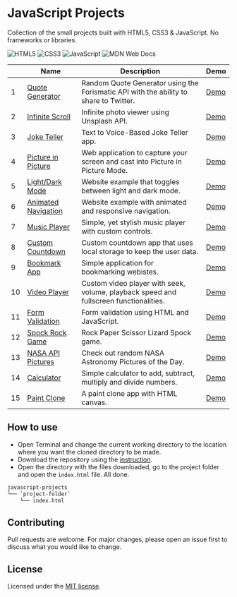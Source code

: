 # JavaScript Projects
Collection of the small projects built with HTML5, CSS3 & JavaScript. No frameworks or libraries.

![HTML5](https://img.shields.io/badge/html5-%23E34F26.svg?style=for-the-badge&logo=html5&logoColor=white)
![CSS3](https://img.shields.io/badge/css3-%231572B6.svg?style=for-the-badge&logo=css3&logoColor=white)
![JavaScript](https://img.shields.io/badge/javascript-%23323330.svg?style=for-the-badge&logo=javascript&logoColor=%23F7DF1E)
![MDN Web Docs](https://img.shields.io/badge/MDN_Web_Docs-black?style=for-the-badge&logo=mdnwebdocs&logoColor=white)

|   | Name     | Description   | Demo  |
|---|----------|---------------|-------|
| 1 | [Quote Generator](/quote-generator/) | Random Quote Generator using the Forismatic API with the ability to share to Twitter. | [Demo](https://tinawebdev.github.io/javascript-projects/quote-generator/) |
| 2 | [Infinite Scroll](/infinite-scroll/) | Infinite photo viewer using Unsplash API. | [Demo](./infinite-scroll#demo) |
| 3 | [Joke Teller](/joke-teller/) | Text to Voice-Based Joke Teller app. | [Demo](https://tinawebdev.github.io/javascript-projects/joke-teller/) |
| 4 | [Picture in Picture](/picture-in-picture/) | Web application to capture your screen and cast into Picture in Picture Mode. | [Demo](https://tinawebdev.github.io/javascript-projects/picture-in-picture/) |
| 5 | [Light/Dark Mode](/light-dark-mode/) | Website example that toggles between light and dark mode. | [Demo](https://tinawebdev.github.io/javascript-projects/light-dark-mode/) |
| 6 | [Animated Navigation](/animated-navigation/) | Website example with animated and responsive navigation. | [Demo](https://tinawebdev.github.io/javascript-projects/animated-navigation/) |
| 7 | [Music Player](/music-player/) | Simple, yet stylish music player with custom controls. | [Demo](https://tinawebdev.github.io/javascript-projects/music-player/) |
| 8 | [Custom Countdown](/custom-countdown/) | Custom countdown app that uses local storage to keep the user data. | [Demo](https://tinawebdev.github.io/javascript-projects/custom-countdown/) |
| 9 | [Bookmark App](/bookmark-app/) | Simple application for bookmarking webistes. | [Demo](https://tinawebdev.github.io/javascript-projects/bookmark-app/) |
| 10 | [Video Player](/video-player/) | Custom video player with seek, volume, playback speed and fullscreen functionalities. | [Demo](https://tinawebdev.github.io/javascript-projects/video-player/) |
| 11 | [Form Validation](/form-validation/) | Form validation using HTML and JavaScript. | [Demo](https://tinawebdev.github.io/javascript-projects/form-validation/) |
| 12 | [Spock Rock Game](/spock-rock-game/) | Rock Paper Scissor Lizard Spock game. | [Demo](https://tinawebdev.github.io/javascript-projects/spock-rock-game/) |
| 13 | [NASA API Pictures](/nasa-api-pictures/) | Check out random NASA Astronomy Pictures of the Day. | [Demo](https://tinawebdev.github.io/javascript-projects/nasa-api-pictures/) |
| 14 | [Calculator](/calculator/) | Simple calculator to add, subtract, multiply and divide numbers. | [Demo](https://tinawebdev.github.io/javascript-projects/calculator/) |
| 15 | [Paint Clone](/paint-clone/) | A paint clone app with HTML canvas. | [Demo](https://tinawebdev.github.io/javascript-projects/paint-clone/) |

## How to use
* Open Terminal and change the current working directory to the location where you want the cloned directory to be made.
* Download the repository using the [instruction](https://help.github.com/en/github/creating-cloning-and-archiving-repositories/cloning-a-repository).
* Open the directory with the files downloaded, go to the project folder and open the `index.html` file. All done.

```bash
javascript-projects
└── `project-folder`
    └── index.html
```

## Contributing
Pull requests are welcome. For major changes, please open an issue first to discuss what you would like to change.

## License
Licensed under the [MIT license](./LICENSE).
